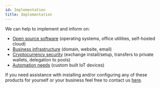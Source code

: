 ```yaml
---
id: Implementation
title: Implementation
---
```


We can help to implement and inform on:
- [Open source software](Kubuntu.md) (operating systems, office utilities, self-hosted cloud)
- [Business infrastructure](Dreamhost.md) (domain, website, email)
- [Cryptocurrency security](Binance.md) (exchange install/setup, transfers to private wallets, delegation to pools)
- [Automation needs](Automation.md) (custom built IoT devices)

If you need assistance with installing and/or configuring any of these products for yourself or your business feel free to contact us [here](Contact.md).
